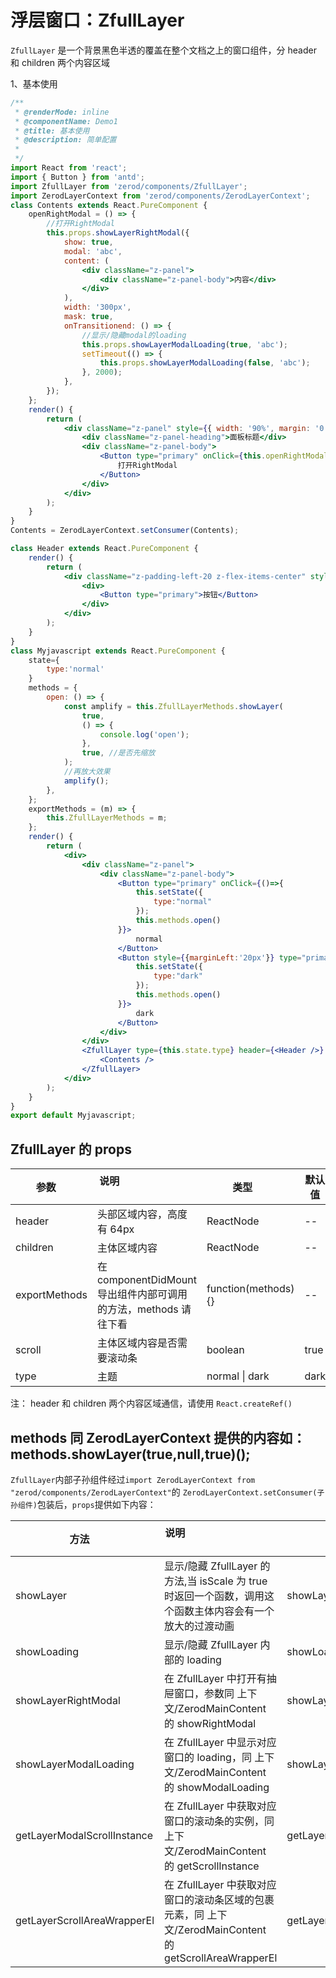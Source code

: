 <!-- @routePath:/component-doc/ZfullLayer-doc -->

# 浮层窗口：ZfullLayer

`ZfullLayer` 是一个背景黑色半透的覆盖在整个文档之上的窗口组件，分 header 和 children 两个内容区域

1、基本使用

<div class="z-demo-box" data-render="demo1" data-title=""></div>

```jsx
/**
 * @renderMode: inline
 * @componentName: Demo1
 * @title: 基本使用
 * @description: 简单配置
 *
 */
import React from 'react';
import { Button } from 'antd';
import ZfullLayer from 'zerod/components/ZfullLayer';
import ZerodLayerContext from 'zerod/components/ZerodLayerContext';
class Contents extends React.PureComponent {
    openRightModal = () => {
        //打开RightModal
        this.props.showLayerRightModal({
            show: true,
            modal: 'abc',
            content: (
                <div className="z-panel">
                    <div className="z-panel-body">内容</div>
                </div>
            ),
            width: '300px',
            mask: true,
            onTransitionend: () => {
                //显示/隐藏modal的loading
                this.props.showLayerModalLoading(true, 'abc');
                setTimeout(() => {
                    this.props.showLayerModalLoading(false, 'abc');
                }, 2000);
            },
        });
    };
    render() {
        return (
            <div className="z-panel" style={{ width: '90%', margin: '0 auto' }}>
                <div className="z-panel-heading">面板标题</div>
                <div className="z-panel-body">
                    <Button type="primary" onClick={this.openRightModal}>
                        打开RightModal
                    </Button>
                </div>
            </div>
        );
    }
}
Contents = ZerodLayerContext.setConsumer(Contents);

class Header extends React.PureComponent {
    render() {
        return (
            <div className="z-padding-left-20 z-flex-items-center" style={{ height: '100%' }}>
                <div>
                    <Button type="primary">按钮</Button>
                </div>
            </div>
        );
    }
}
class Myjavascript extends React.PureComponent {
	state={
		type:'normal'
	}
    methods = {
        open: () => {
            const amplify = this.ZfullLayerMethods.showLayer(
                true,
                () => {
                    console.log('open');
                },
                true, //是否先缩放
            );
            //再放大效果
            amplify();
        },
    };
    exportMethods = (m) => {
        this.ZfullLayerMethods = m;
    };
    render() {
        return (
            <div>
                <div className="z-panel">
                    <div className="z-panel-body">
                        <Button type="primary" onClick={()=>{
							this.setState({
								type:"normal"
							});
							this.methods.open()
						}}>
                            normal
                        </Button>
                        <Button style={{marginLeft:'20px'}} type="primary" onClick={()=>{
							this.setState({
								type:"dark"
							});
							this.methods.open()
						}}>
                            dark
                        </Button>
                    </div>
                </div>
                <ZfullLayer type={this.state.type} header={<Header />} exportMethods={this.exportMethods}>
                    <Contents />
                </ZfullLayer>
            </div>
        );
    }
}
export default Myjavascript;
```

## ZfullLayer 的 props

| 参数          | 说明                                                            | 类型                | 默认值 |
| ------------- | --------------------------------------------------------------- | ------------------- | ------ |
| header        | 头部区域内容，高度有 64px                                       | ReactNode           | --     |
| children      | 主体区域内容                                                    | ReactNode           | --     |
| exportMethods | 在 componentDidMount 导出组件内部可调用的方法，methods 请往下看 | function(methods){} | --     |
| scroll        | 主体区域内容是否需要滚动条                                      | boolean             | true   |
| type          | 主题                                                            | normal \| dark      | dark   |

注： header 和 children 两个内容区域通信，请使用 `React.createRef()`

## methods 同 ZerodLayerContext 提供的内容如： methods.showLayer(true,null,true)();

`ZfullLayer`内部子孙组件经过`import ZerodLayerContext from "zerod/components/ZerodLayerContext"`的 `ZerodLayerContext.setConsumer(子孙组件)`包装后，`props`提供如下内容：

| 方法                        | 说明                                                                                                                                                                                            | 使用                               | 返回值类型 |
| --------------------------- | ----------------------------------------------------------------------------------------------------------------------------------------------------------------------------------------------- | ---------------------------------- | ---------- |
| showLayer                   | 显示/隐藏 ZfullLayer 的方法,当 isScale 为 true 时返回一个函数，调用这个函数主体内容会有一个放大的过渡动画                                                                                       | showLayer(show,callback,isScale)   | --         |
| showLoading                 | 显示/隐藏 ZfullLayer 内部的 loading                                                                                                                                                             | showLoading(show)                  | --         |
| showLayerRightModal         | 在 ZfullLayer 中打开有抽屉窗口，参数同 <span class="z-history-href" data-path="/main/context-doc/ZerodMainContext-doc">上下文/ZerodMainContent 的 showRightModal</span>                         | showLayerRightModal({})            | --         |
| showLayerModalLoading       | 在 ZfullLayer 中显示对应窗口的 loading，同 <span class="z-history-href" data-path="/main/context-doc/ZerodMainContext-doc">上下文/ZerodMainContent 的 showModalLoading</span>                   | showLayerModalLoading(show,modal)  | --         |
| getLayerModalScrollInstance | 在 ZfullLayer 中获取对应窗口的滚动条的实例，同 <span class="z-history-href" data-path="/main/context-doc/ZerodMainContext-doc">上下文/ZerodMainContent 的 getScrollInstance</span>              | getLayerModalScrollInstance(modal) | object     |
| getLayerScrollAreaWrapperEl | 在 ZfullLayer 中获取对应窗口的滚动条区域的包裹元素，同 <span class="z-history-href" data-path="/main/context-doc/ZerodMainContext-doc">上下文/ZerodMainContent 的 getScrollAreaWrapperEl</span> | getLayerScrollAreaWrapperEl(modal) | Elment     |
